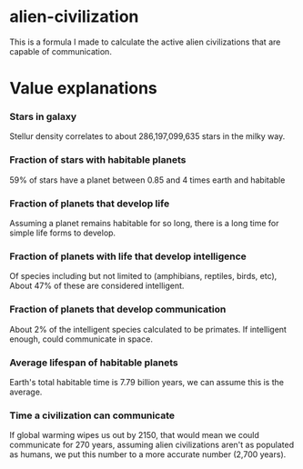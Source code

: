# alien-civilization
This is a formula I made to calculate the active alien civilizations that are capable of communication.
# Value explanations
### Stars in galaxy
Stellur density correlates to about 286,197,099,635 stars in the milky way.
### Fraction of stars with habitable planets
59% of stars have a planet between 0.85 and 4 times earth and habitable
### Fraction of planets that develop life
Assuming a planet remains habitable for so long, there is a long time for simple life forms to develop.
### Fraction of planets with life that develop intelligence
Of species including but not limited to (amphibians, reptiles, birds, etc), About 47% of these are considered intelligent.
### Fraction of planets that develop communication
About 2% of the intelligent species calculated to be primates. If intelligent enough, could communicate in space.
### Average lifespan of habitable planets
Earth's total habitable time is 7.79 billion years, we can assume this is the average.
### Time a civilization can communicate
If global warming wipes us out by 2150, that would mean we could communicate for 270 years, assuming alien civilizations aren't as populated as humans, we put this number to a more accurate number (2,700 years).
